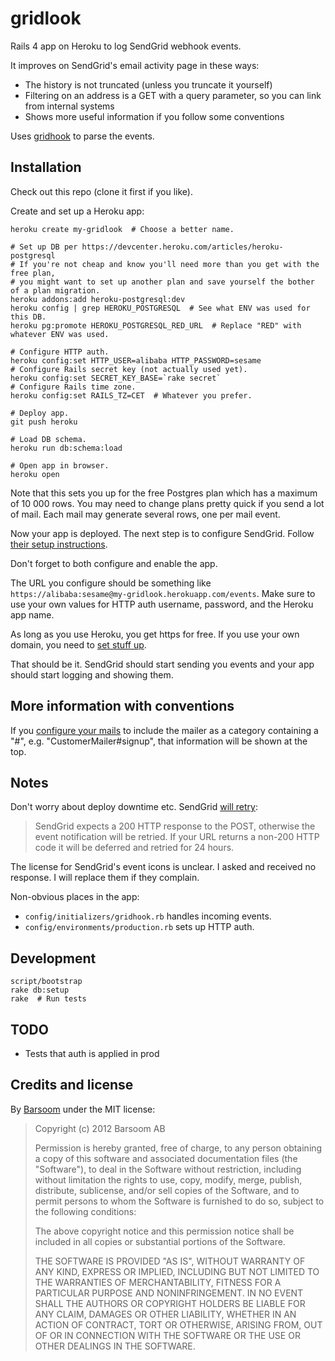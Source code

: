 # gridlook

Rails 4 app on Heroku to log SendGrid webhook events.

It improves on SendGrid's email activity page in these ways:

  * The history is not truncated (unless you truncate it yourself)
  * Filtering on an address is a GET with a query parameter, so you can link from internal systems
  * Shows more useful information if you follow some conventions

Uses [gridhook](https://github.com/injekt/gridhook) to parse the events.

## Installation

Check out this repo (clone it first if you like).

Create and set up a Heroku app:

```
heroku create my-gridlook  # Choose a better name.

# Set up DB per https://devcenter.heroku.com/articles/heroku-postgresql
# If you're not cheap and know you'll need more than you get with the free plan,
# you might want to set up another plan and save yourself the bother of a plan migration.
heroku addons:add heroku-postgresql:dev
heroku config | grep HEROKU_POSTGRESQL  # See what ENV was used for this DB.
heroku pg:promote HEROKU_POSTGRESQL_RED_URL  # Replace "RED" with whatever ENV was used.

# Configure HTTP auth.
heroku config:set HTTP_USER=alibaba HTTP_PASSWORD=sesame
# Configure Rails secret key (not actually used yet).
heroku config:set SECRET_KEY_BASE=`rake secret`
# Configure Rails time zone.
heroku config:set RAILS_TZ=CET  # Whatever you prefer.

# Deploy app.
git push heroku

# Load DB schema.
heroku run db:schema:load

# Open app in browser.
heroku open
```

Note that this sets you up for the free Postgres plan which has a maximum of 10 000 rows. You may need to change plans pretty quick if you send a lot of mail. Each mail may generate several rows, one per mail event.

Now your app is deployed. The next step is to configure SendGrid. Follow [their setup instructions](http://sendgrid.com/docs/API_Reference/Webhooks/event.html).

Don't forget to both configure and enable the app.

The URL you configure should be something like `https://alibaba:sesame@my-gridlook.herokuapp.com/events`. Make sure to use your own values for HTTP auth username, password, and the Heroku app name.

As long as you use Heroku, you get https for free. If you use your own domain, you need to [set stuff up](https://devcenter.heroku.com/articles/ssl).

That should be it. SendGrid should start sending you events and your app should start logging and showing them.

## More information with conventions

If you [configure your mails](http://henrik.nyh.se/2012/08/sendgrid-metadata-and-rails/) to include the mailer as a category containing a "#", e.g. "CustomerMailer#signup", that information will be shown at the top.

## Notes

Don't worry about deploy downtime etc. SendGrid [will retry](http://sendgrid.com/docs/API_Reference/Webhooks/event.html#-Requests):

> SendGrid expects a 200 HTTP response to the POST, otherwise the event notification will be retried.
> If your URL returns a non-200 HTTP code it will be deferred and retried for 24 hours.

The license for SendGrid's event icons is unclear. I asked and received no response. I will replace them if they complain.

Non-obvious places in the app:

* `config/initializers/gridhook.rb` handles incoming events.
* `config/environments/production.rb` sets up HTTP auth.

## Development

    script/bootstrap
    rake db:setup
    rake  # Run tests

## TODO

* Tests that auth is applied in prod

## Credits and license

By [Barsoom](http://barsoom.se) under the MIT license:

>  Copyright (c) 2012 Barsoom AB
>
>  Permission is hereby granted, free of charge, to any person obtaining a copy
>  of this software and associated documentation files (the "Software"), to deal
>  in the Software without restriction, including without limitation the rights
>  to use, copy, modify, merge, publish, distribute, sublicense, and/or sell
>  copies of the Software, and to permit persons to whom the Software is
>  furnished to do so, subject to the following conditions:
>
>  The above copyright notice and this permission notice shall be included in
>  all copies or substantial portions of the Software.
>
>  THE SOFTWARE IS PROVIDED "AS IS", WITHOUT WARRANTY OF ANY KIND, EXPRESS OR
>  IMPLIED, INCLUDING BUT NOT LIMITED TO THE WARRANTIES OF MERCHANTABILITY,
>  FITNESS FOR A PARTICULAR PURPOSE AND NONINFRINGEMENT. IN NO EVENT SHALL THE
>  AUTHORS OR COPYRIGHT HOLDERS BE LIABLE FOR ANY CLAIM, DAMAGES OR OTHER
>  LIABILITY, WHETHER IN AN ACTION OF CONTRACT, TORT OR OTHERWISE, ARISING FROM,
>  OUT OF OR IN CONNECTION WITH THE SOFTWARE OR THE USE OR OTHER DEALINGS IN
>  THE SOFTWARE.
